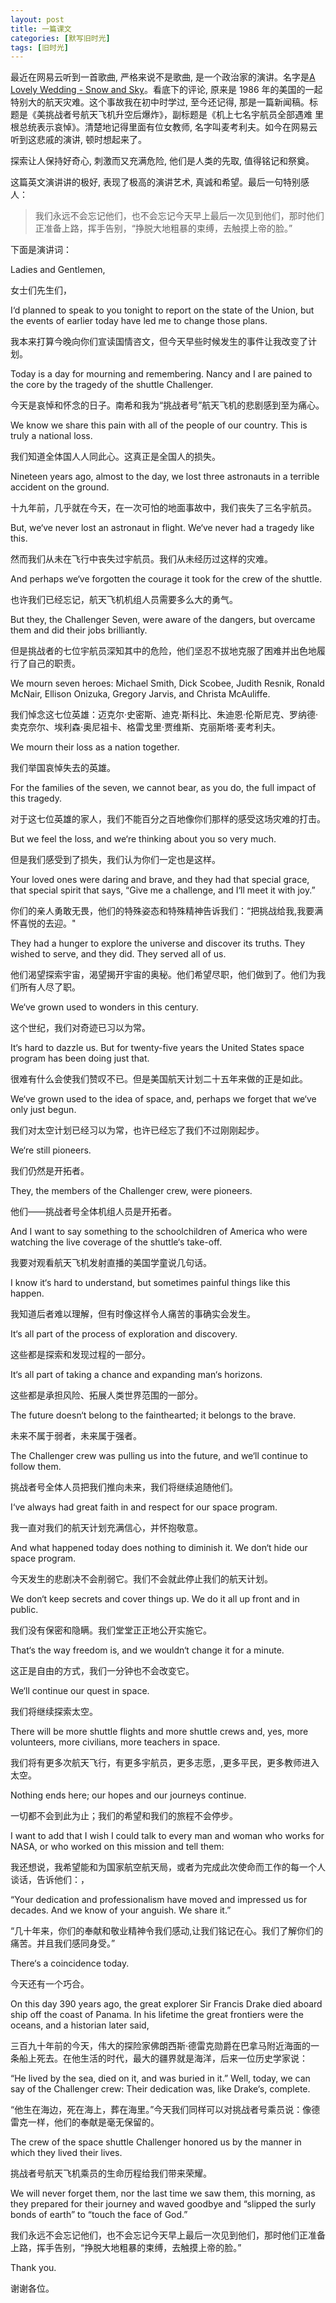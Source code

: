 ```yaml
---
layout: post
title: 一篇课文
categories: [默写旧时光]
tags: [旧时光]
---
```


最近在网易云听到一首歌曲, 严格来说不是歌曲, 是一个政治家的演讲。名字是[A Lovely Wedding - Snow and Sky](https://music.163.com/song?id=4425889&userid=2539497)。看底下的评论, 原来是 1986 年的美国的一起特别大的航天灾难。这个事故我在初中时学过, 至今还记得, 那是一篇新闻稿。标题是《美挑战者号航天飞机升空后爆炸》，副标题是《机上七名宇航员全部遇难 里根总统表示哀悼》。清楚地记得里面有位女教师, 名字叫麦考利夫。如今在网易云听到这悲戚的演讲, 顿时想起来了。

探索让人保持好奇心, 刺激而又充满危险, 他们是人类的先取, 值得铭记和祭奠。

这篇英文演讲讲的极好, 表现了极高的演讲艺术, 真诚和希望。最后一句特别感人：

> 我们永远不会忘记他们，也不会忘记今天早上最后一次见到他们，那时他们正准备上路，挥手告别，“挣脱大地粗暴的束缚，去触摸上帝的脸。”

下面是演讲词：  

Ladies and Gentlemen,

女士们先生们，

I‘d planned to speak to you tonight to report on the state of the Union, but the events of earlier today have led me to change those plans.

我本来打算今晚向你们宣读国情咨文，但今天早些时候发生的事件让我改变了计划。

Today is a day for mourning and remembering. Nancy and I are pained to the core by the tragedy of the shuttle Challenger.

今天是哀悼和怀念的日子。南希和我为“挑战者号”航天飞机的悲剧感到至为痛心。

We know we share this pain with all of the people of our country. This is truly a national loss.

我们知道全体国人人同此心。这真正是全国人的损失。

Nineteen years ago, almost to the day, we lost three astronauts in a terrible accident on the ground.

十九年前，几乎就在今天，在一次可怕的地面事故中，我们丧失了三名宇航员。

But, we‘ve never lost an astronaut in flight. We‘ve never had a tragedy like this.

然而我们从未在飞行中丧失过宇航员。我们从未经历过这样的灾难。

And perhaps we‘ve forgotten the courage it took for the crew of the shuttle.

也许我们已经忘记，航天飞机机组人员需要多么大的勇气。

But they, the Challenger Seven, were aware of the dangers, but overcame them and did their jobs brilliantly.

但是挑战者的七位宇航员深知其中的危险，他们坚忍不拔地克服了困难并出色地履行了自己的职责。

We mourn seven heroes: Michael Smith, Dick Scobee, Judith Resnik, Ronald McNair, Ellison Onizuka, Gregory Jarvis, and Christa McAuliffe.

我们悼念这七位英雄：迈克尔·史密斯、迪克·斯科比、朱迪恩·伦斯尼克、罗纳德·卖克奈尔、埃利森·奥尼祖卡、格雷戈里·贾维斯、克丽斯塔·麦考利夫。

We mourn their loss as a nation together.

我们举国哀悼失去的英雄。

For the families of the seven, we cannot bear, as you do, the full impact of this tragedy.

对于这七位英雄的家人，我们不能百分之百地像你们那样的感受这场灾难的打击。

But we feel the loss, and we‘re thinking about you so very much.

但是我们感受到了损失，我们认为你们一定也是这样。

Your loved ones were daring and brave, and they had that special grace, that special spirit that says, “Give me a challenge, and I‘ll meet it with joy.”

你们的亲人勇敢无畏，他们的特殊姿态和特殊精神告诉我们：“把挑战给我,我要满怀喜悦的去迎。"

They had a hunger to explore the universe and discover its truths. They wished to serve, and they did. They served all of us.

他们渴望探索宇宙，渴望揭开宇宙的奥秘。他们希望尽职，他们做到了。他们为我们所有人尽了职。

We‘ve grown used to wonders in this century.

这个世纪，我们对奇迹已习以为常。

It‘s hard to dazzle us. But for twenty-five years the United States space program has been doing just that.

很难有什么会使我们赞叹不已。但是美国航天计划二十五年来做的正是如此。

We‘ve grown used to the idea of space, and, perhaps we forget that we‘ve only just begun.

我们对太空计划已经习以为常，也许已经忘了我们不过刚刚起步。

We‘re still pioneers.

我们仍然是开拓者。

They, the members of the Challenger crew, were pioneers.

他们——挑战者号全体机组人员是开拓者。

And I want to say something to the schoolchildren of America who were watching the live coverage of the shuttle‘s take-off.

我要对观看航天飞机发射直播的美国学童说几句话。

I know it‘s hard to understand, but sometimes painful things like this happen.

我知道后者难以理解，但有时像这样令人痛苦的事确实会发生。

It‘s all part of the process of exploration and discovery.

这些都是探索和发现过程的一部分。

It‘s all part of taking a chance and expanding man‘s horizons.

这些都是承担风险、拓展人类世界范围的一部分。

The future doesn‘t belong to the fainthearted; it belongs to the brave.

未来不属于弱者，未来属于强者。

The Challenger crew was pulling us into the future, and we‘ll continue to follow them.

挑战者号全体人员把我们推向未来，我们将继续追随他们。

I‘ve always had great faith in and respect for our space program.

我一直对我们的航天计划充满信心，并怀抱敬意。

And what happened today does nothing to diminish it. We don‘t hide our space program.

今天发生的悲剧决不会削弱它。我们不会就此停止我们的航天计划。

We don‘t keep secrets and cover things up. We do it all up front and in public.

我们没有保密和隐瞒。我们堂堂正正地公开实施它。

That‘s the way freedom is, and we wouldn‘t change it for a minute.

这正是自由的方式，我们一分钟也不会改变它。

We‘ll continue our quest in space.

我们将继续探索太空。

There will be more shuttle flights and more shuttle crews and, yes, more volunteers, more civilians, more teachers in space.

我们将有更多次航天飞行，有更多宇航员，更多志愿，,更多平民，更多教师进入太空。

Nothing ends here; our hopes and our journeys continue.

一切都不会到此为止；我们的希望和我们的旅程不会停步。

I want to add that I wish I could talk to every man and woman who works for NASA, or who worked on this mission and tell them:

我还想说，我希望能和为国家航空航天局，或者为完成此次使命而工作的每一个人谈话，告诉他们：，

“Your dedication and professionalism have moved and impressed us for decades. And we know of your anguish. We share it.”

“几十年来，你们的奉献和敬业精神令我们感动,让我们铭记在心。我们了解你们的痛苦。并且我们感同身受。”

There‘s a coincidence today.

今天还有一个巧合。

On this day 390 years ago, the great explorer Sir Francis Drake died aboard ship off the coast of Panama. In his lifetime the great frontiers were the oceans, and a historian later said,

三百九十年前的今天，伟大的探险家佛朗西斯·德雷克勋爵在巴拿马附近海面的一条船上死去。在他生活的时代，最大的疆界就是海洋，后来一位历史学家说：

“He lived by the sea, died on it, and was buried in it.” Well, today, we can say of the Challenger crew: Their dedication was, like Drake‘s, complete.

“他生在海边，死在海上，葬在海里。”今天我们同样可以对挑战者号乘员说：像德雷克一样，他们的奉献是毫无保留的。

The crew of the space shuttle Challenger honored us by the manner in which they lived their lives.

挑战者号航天飞机乘员的生命历程给我们带来荣耀。

We will never forget them, nor the last time we saw them, this morning, as they prepared for their journey and waved goodbye and “slipped the surly bonds of earth” to “touch the face of God.”

我们永远不会忘记他们，也不会忘记今天早上最后一次见到他们，那时他们正准备上路，挥手告别，“挣脱大地粗暴的束缚，去触摸上帝的脸。”

Thank you.

谢谢各位。

